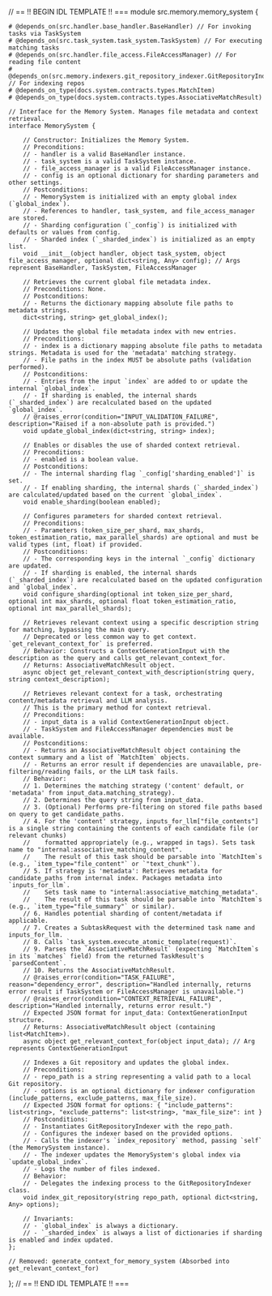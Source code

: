 // == !! BEGIN IDL TEMPLATE !! ===
module src.memory.memory_system {

    # @depends_on(src.handler.base_handler.BaseHandler) // For invoking tasks via TaskSystem
    # @depends_on(src.task_system.task_system.TaskSystem) // For executing matching tasks
    # @depends_on(src.handler.file_access.FileAccessManager) // For reading file content
    # @depends_on(src.memory.indexers.git_repository_indexer.GitRepositoryIndexer) // For indexing repos
    # @depends_on_type(docs.system.contracts.types.MatchItem)
    # @depends_on_type(docs.system.contracts.types.AssociativeMatchResult)

    // Interface for the Memory System. Manages file metadata and context retrieval.
    interface MemorySystem {

        // Constructor: Initializes the Memory System.
        // Preconditions:
        // - handler is a valid BaseHandler instance.
        // - task_system is a valid TaskSystem instance.
        // - file_access_manager is a valid FileAccessManager instance.
        // - config is an optional dictionary for sharding parameters and other settings.
        // Postconditions:
        // - MemorySystem is initialized with an empty global index (`global_index`).
        // - References to handler, task_system, and file_access_manager are stored.
        // - Sharding configuration (`_config`) is initialized with defaults or values from config.
        // - Sharded index (`_sharded_index`) is initialized as an empty list.
        void __init__(object handler, object task_system, object file_access_manager, optional dict<string, Any> config); // Args represent BaseHandler, TaskSystem, FileAccessManager

        // Retrieves the current global file metadata index.
        // Preconditions: None.
        // Postconditions:
        // - Returns the dictionary mapping absolute file paths to metadata strings.
        dict<string, string> get_global_index();

        // Updates the global file metadata index with new entries.
        // Preconditions:
        // - index is a dictionary mapping absolute file paths to metadata strings. Metadata is used for the 'metadata' matching strategy.
        // - File paths in the index MUST be absolute paths (validation performed).
        // Postconditions:
        // - Entries from the input `index` are added to or update the internal `global_index`.
        // - If sharding is enabled, the internal shards (`_sharded_index`) are recalculated based on the updated `global_index`.
        // @raises_error(condition="INPUT_VALIDATION_FAILURE", description="Raised if a non-absolute path is provided.")
        void update_global_index(dict<string, string> index);

        // Enables or disables the use of sharded context retrieval.
        // Preconditions:
        // - enabled is a boolean value.
        // Postconditions:
        // - The internal sharding flag `_config['sharding_enabled']` is set.
        // - If enabling sharding, the internal shards (`_sharded_index`) are calculated/updated based on the current `global_index`.
        void enable_sharding(boolean enabled);

        // Configures parameters for sharded context retrieval.
        // Preconditions:
        // - Parameters (token_size_per_shard, max_shards, token_estimation_ratio, max_parallel_shards) are optional and must be valid types (int, float) if provided.
        // Postconditions:
        // - The corresponding keys in the internal `_config` dictionary are updated.
        // - If sharding is enabled, the internal shards (`_sharded_index`) are recalculated based on the updated configuration and `global_index`.
        void configure_sharding(optional int token_size_per_shard, optional int max_shards, optional float token_estimation_ratio, optional int max_parallel_shards);

        // Retrieves relevant context using a specific description string for matching, bypassing the main query.
        // Deprecated or less common way to get context. `get_relevant_context_for` is preferred.
        // Behavior: Constructs a ContextGenerationInput with the description as the query and calls get_relevant_context_for.
        // Returns: AssociativeMatchResult object.
        async object get_relevant_context_with_description(string query, string context_description);

        // Retrieves relevant context for a task, orchestrating content/metadata retrieval and LLM analysis.
        // This is the primary method for context retrieval.
        // Preconditions:
        // - input_data is a valid ContextGenerationInput object.
        // - TaskSystem and FileAccessManager dependencies must be available.
        // Postconditions:
        // - Returns an AssociativeMatchResult object containing the context summary and a list of `MatchItem` objects.
        // - Returns an error result if dependencies are unavailable, pre-filtering/reading fails, or the LLM task fails.
        // Behavior:
        // 1. Determines the matching strategy ('content' default, or 'metadata' from input_data.matching_strategy).
        // 2. Determines the query string from input_data.
        // 3. (Optional) Performs pre-filtering on stored file paths based on query to get candidate_paths.
        // 4. For the 'content' strategy, inputs_for_llm["file_contents"] is a single string containing the contents of each candidate file (or relevant chunks)
        //    formatted appropriately (e.g., wrapped in tags). Sets task name to "internal:associative_matching_content".
        //    The result of this task should be parsable into `MatchItem`s (e.g., `item_type="file_content"` or `"text_chunk"`).
        // 5. If strategy is 'metadata': Retrieves metadata for candidate_paths from internal index. Packages metadata into `inputs_for_llm`.
        //    Sets task name to "internal:associative_matching_metadata".
        //    The result of this task should be parsable into `MatchItem`s (e.g., `item_type="file_summary"` or similar).
        // 6. Handles potential sharding of content/metadata if applicable.
        // 7. Creates a SubtaskRequest with the determined task name and inputs_for_llm.
        // 8. Calls `task_system.execute_atomic_template(request)`.
        // 9. Parses the `AssociativeMatchResult` (expecting `MatchItem`s in its `matches` field) from the returned TaskResult's `parsedContent`.
        // 10. Returns the AssociativeMatchResult.
        // @raises_error(condition="TASK_FAILURE", reason="dependency_error", description="Handled internally, returns error result if TaskSystem or FileAccessManager is unavailable.")
        // @raises_error(condition="CONTEXT_RETRIEVAL_FAILURE", description="Handled internally, returns error result.")
        // Expected JSON format for input_data: ContextGenerationInput structure.
        // Returns: AssociativeMatchResult object (containing list<MatchItem>).
        async object get_relevant_context_for(object input_data); // Arg represents ContextGenerationInput

        // Indexes a Git repository and updates the global index.
        // Preconditions:
        // - repo_path is a string representing a valid path to a local Git repository.
        // - options is an optional dictionary for indexer configuration (include_patterns, exclude_patterns, max_file_size).
        // Expected JSON format for options: { "include_patterns": list<string>, "exclude_patterns": list<string>, "max_file_size": int }
        // Postconditions:
        // - Instantiates GitRepositoryIndexer with the repo_path.
        // - Configures the indexer based on the provided options.
        // - Calls the indexer's `index_repository` method, passing `self` (the MemorySystem instance).
        // - The indexer updates the MemorySystem's global index via `update_global_index`.
        // - Logs the number of files indexed.
        // Behavior:
        // - Delegates the indexing process to the GitRepositoryIndexer class.
        void index_git_repository(string repo_path, optional dict<string, Any> options);

        // Invariants:
        // - `global_index` is always a dictionary.
        // - `_sharded_index` is always a list of dictionaries if sharding is enabled and index updated.
    };

    // Removed: generate_context_for_memory_system (Absorbed into get_relevant_context_for)

};
// == !! END IDL TEMPLATE !! ===
